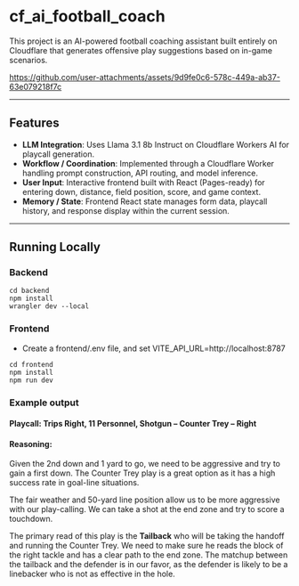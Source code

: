 # cf_ai_football_coach

This project is an AI-powered football coaching assistant built entirely on Cloudflare that generates offensive play suggestions based on in-game scenarios.



https://github.com/user-attachments/assets/9d9fe0c6-578c-449a-ab37-63e079218f7c


---


## Features

- **LLM Integration**: Uses Llama 3.1 8b Instruct on Cloudflare Workers AI for playcall generation.  
- **Workflow / Coordination**: Implemented through a Cloudflare Worker handling prompt construction, API routing, and model inference.  
- **User Input**: Interactive frontend built with React (Pages-ready) for entering down, distance, field position, score, and game context.  
- **Memory / State**: Frontend React state manages form data, playcall history, and response display within the current session.

---

## Running Locally

### Backend
```
cd backend
npm install
wrangler dev --local
```

### Frontend
- Create a frontend/.env file, and set VITE_API_URL=http://localhost:8787

```
cd frontend
npm install
npm run dev
```

### Example output
#### Playcall: Trips Right, 11 Personnel, Shotgun – Counter Trey – Right
#### Reasoning:

Given the 2nd down and 1 yard to go, we need to be aggressive and try to gain a first down. The Counter Trey play is a great option as it has a high success rate in goal-line situations.

The fair weather and 50-yard line position allow us to be more aggressive with our play-calling. We can take a shot at the end zone and try to score a touchdown.

The primary read of this play is the ****Tailback**** who will be taking the handoff and running the Counter Trey. We need to make sure he reads the block of the right tackle and has a clear path to the end zone. The matchup between the tailback and the defender is in our favor, as the defender is likely to be a linebacker who is not as effective in the hole.

